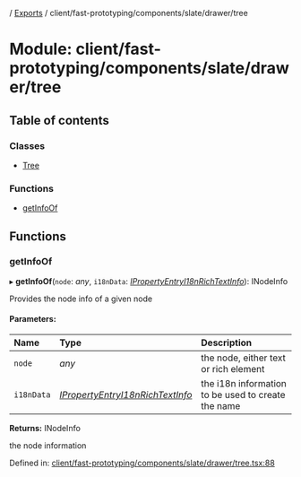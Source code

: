 [](../README.md) / [Exports](../modules.md) / client/fast-prototyping/components/slate/drawer/tree

# Module: client/fast-prototyping/components/slate/drawer/tree

## Table of contents

### Classes

- [Tree](../classes/client_fast_prototyping_components_slate_drawer_tree.tree.md)

### Functions

- [getInfoOf](client_fast_prototyping_components_slate_drawer_tree.md#getinfoof)

## Functions

### getInfoOf

▸ **getInfoOf**(`node`: *any*, `i18nData`: [*IPropertyEntryI18nRichTextInfo*](../interfaces/client_internal_components_propertyentry_propertyentrytext.ipropertyentryi18nrichtextinfo.md)): INodeInfo

Provides the node info of a given node

#### Parameters:

Name | Type | Description |
:------ | :------ | :------ |
`node` | *any* | the node, either text or rich element   |
`i18nData` | [*IPropertyEntryI18nRichTextInfo*](../interfaces/client_internal_components_propertyentry_propertyentrytext.ipropertyentryi18nrichtextinfo.md) | the i18n information to be used to create the name   |

**Returns:** INodeInfo

the node information

Defined in: [client/fast-prototyping/components/slate/drawer/tree.tsx:88](https://github.com/onzag/itemize/blob/3efa2a4a/client/fast-prototyping/components/slate/drawer/tree.tsx#L88)
